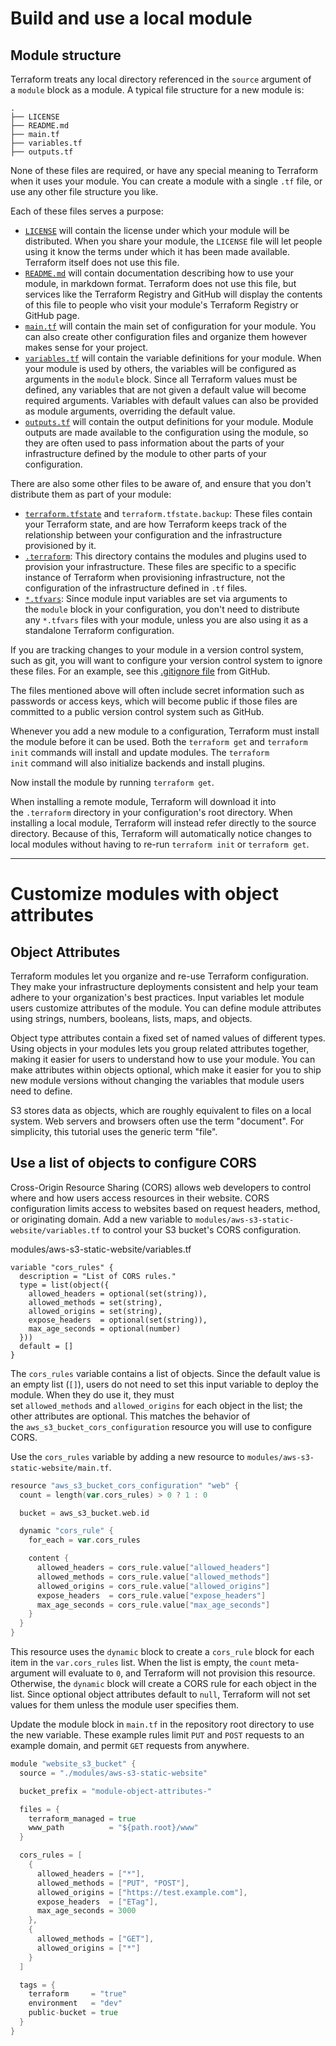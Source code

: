 # Build and use a local module
## Module structure

Terraform treats any local directory referenced in the `source` argument of a `module` block as a module. A typical file structure for a new module is:

```
.
├── LICENSE
├── README.md
├── main.tf
├── variables.tf
├── outputs.tf
```

None of these files are required, or have any special meaning to Terraform when it uses your module. You can create a module with a single `.tf` file, or use any other file structure you like.

Each of these files serves a purpose:

- [](https://developer.hashicorp.com/terraform/tutorials/modules/module-create#)[`LICENSE`](https://developer.hashicorp.com/terraform/tutorials/modules/module-create#license) will contain the license under which your module will be distributed. When you share your module, the `LICENSE` file will let people using it know the terms under which it has been made available. Terraform itself does not use this file.
- [](https://developer.hashicorp.com/terraform/tutorials/modules/module-create#)[`README.md`](https://developer.hashicorp.com/terraform/tutorials/modules/module-create#readme-md) will contain documentation describing how to use your module, in markdown format. Terraform does not use this file, but services like the Terraform Registry and GitHub will display the contents of this file to people who visit your module's Terraform Registry or GitHub page.
- [](https://developer.hashicorp.com/terraform/tutorials/modules/module-create#)[`main.tf`](https://developer.hashicorp.com/terraform/tutorials/modules/module-create#main-tf) will contain the main set of configuration for your module. You can also create other configuration files and organize them however makes sense for your project.
- [](https://developer.hashicorp.com/terraform/tutorials/modules/module-create#)[`variables.tf`](https://developer.hashicorp.com/terraform/tutorials/modules/module-create#variables-tf) will contain the variable definitions for your module. When your module is used by others, the variables will be configured as arguments in the `module` block. Since all Terraform values must be defined, any variables that are not given a default value will become required arguments. Variables with default values can also be provided as module arguments, overriding the default value.
- [](https://developer.hashicorp.com/terraform/tutorials/modules/module-create#)[`outputs.tf`](https://developer.hashicorp.com/terraform/tutorials/modules/module-create#outputs-tf) will contain the output definitions for your module. Module outputs are made available to the configuration using the module, so they are often used to pass information about the parts of your infrastructure defined by the module to other parts of your configuration.

There are also some other files to be aware of, and ensure that you don't distribute them as part of your module:

- [](https://developer.hashicorp.com/terraform/tutorials/modules/module-create#)[`terraform.tfstate`](https://developer.hashicorp.com/terraform/tutorials/modules/module-create#terraform-tfstate) and `terraform.tfstate.backup`: These files contain your Terraform state, and are how Terraform keeps track of the relationship between your configuration and the infrastructure provisioned by it.
- [](https://developer.hashicorp.com/terraform/tutorials/modules/module-create#)[`.terraform`](https://developer.hashicorp.com/terraform/tutorials/modules/module-create#terraform): This directory contains the modules and plugins used to provision your infrastructure. These files are specific to a specific instance of Terraform when provisioning infrastructure, not the configuration of the infrastructure defined in `.tf` files.
- [](https://developer.hashicorp.com/terraform/tutorials/modules/module-create#)[`*.tfvars`](https://developer.hashicorp.com/terraform/tutorials/modules/module-create#tfvars): Since module input variables are set via arguments to the `module` block in your configuration, you don't need to distribute any `*.tfvars` files with your module, unless you are also using it as a standalone Terraform configuration.

If you are tracking changes to your module in a version control system, such as git, you will want to configure your version control system to ignore these files. For an example, see this [.gitignore file](https://github.com/github/gitignore/blob/main/Terraform.gitignore) from GitHub.

The files mentioned above will often include secret information such as passwords or access keys, which will become public if those files are committed to a public version control system such as GitHub.

Whenever you add a new module to a configuration, Terraform must install the module before it can be used. Both the `terraform get` and `terraform init` commands will install and update modules. The `terraform init` command will also initialize backends and install plugins.

Now install the module by running `terraform get`.

When installing a remote module, Terraform will download it into the `.terraform` directory in your configuration's root directory. When installing a local module, Terraform will instead refer directly to the source directory. Because of this, Terraform will automatically notice changes to local modules without having to re-run `terraform init` or `terraform get`.

---
# Customize modules with object attributes

## Object Attributes

Terraform modules let you organize and re-use Terraform configuration. They make your infrastructure deployments consistent and help your team adhere to your organization's best practices. Input variables let module users customize attributes of the module. You can define module attributes using strings, numbers, booleans, lists, maps, and objects.

Object type attributes contain a fixed set of named values of different types. Using objects in your modules lets you group related attributes together, making it easier for users to understand how to use your module. You can make attributes within objects optional, which make it easier for you to ship new module versions without changing the variables that module users need to define.

S3 stores data as objects, which are roughly equivalent to files on a local system. Web servers and browsers often use the term "document". For simplicity, this tutorial uses the generic term "file".

## Use a list of objects to configure CORS

Cross-Origin Resource Sharing (CORS) allows web developers to control where and how users access resources in their website. CORS configuration limits access to websites based on request headers, method, or originating domain. Add a new variable to `modules/aws-s3-static-website/variables.tf` to control your S3 bucket's CORS configuration.

modules/aws-s3-static-website/variables.tf

```
variable "cors_rules" {
  description = "List of CORS rules."
  type = list(object({
    allowed_headers = optional(set(string)),
    allowed_methods = set(string),
    allowed_origins = set(string),
    expose_headers  = optional(set(string)),
    max_age_seconds = optional(number)
  }))
  default = []
}
```

The `cors_rules` variable contains a list of objects. Since the default value is an empty list (`[]`), users do not need to set this input variable to deploy the module. When they do use it, they must set `allowed_methods` and `allowed_origins` for each object in the list; the other attributes are optional. This matches the behavior of the `aws_s3_bucket_cors_configuration` resource you will use to configure CORS.

Use the `cors_rules` variable by adding a new resource to `modules/aws-s3-static-website/main.tf`.

```Go
resource "aws_s3_bucket_cors_configuration" "web" {
  count = length(var.cors_rules) > 0 ? 1 : 0

  bucket = aws_s3_bucket.web.id

  dynamic "cors_rule" {
    for_each = var.cors_rules

    content {
      allowed_headers = cors_rule.value["allowed_headers"]
      allowed_methods = cors_rule.value["allowed_methods"]
      allowed_origins = cors_rule.value["allowed_origins"]
      expose_headers  = cors_rule.value["expose_headers"]
      max_age_seconds = cors_rule.value["max_age_seconds"]
    }
  }
}
```

This resource uses the `dynamic` block to create a `cors_rule` block for each item in the `var.cors_rules` list. When the list is empty, the `count` meta-argument will evaluate to `0`, and Terraform will not provision this resource. Otherwise, the `dynamic` block will create a CORS rule for each object in the list. Since optional object attributes default to `null`, Terraform will not set values for them unless the module user specifies them.

Update the module block in `main.tf` in the repository root directory to use the new variable. These example rules limit `PUT` and `POST` requests to an example domain, and permit `GET` requests from anywhere.

```Go
module "website_s3_bucket" {
  source = "./modules/aws-s3-static-website"

  bucket_prefix = "module-object-attributes-"

  files = {
    terraform_managed = true
    www_path          = "${path.root}/www"
  }

  cors_rules = [
    {
      allowed_headers = ["*"],
      allowed_methods = ["PUT", "POST"],
      allowed_origins = ["https://test.example.com"],
      expose_headers  = ["ETag"],
      max_age_seconds = 3000
    },
    {
      allowed_methods = ["GET"],
      allowed_origins = ["*"]
    }
  ]

  tags = {
    terraform     = "true"
    environment   = "dev"
    public-bucket = true
  }
}
```